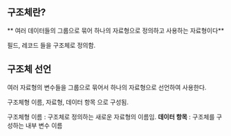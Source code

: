 ## 구조체란?
**
여러 데이터들의 그룹으로 묶어 하나의 자료형으로 정의하고 사용하는 자료형이다**


필드, 레코드 들을 구조체로 정의함.

## 구조체 선언
여러 자료형의 변수들을 그룹으로 묶어서 하나의 자료형으로 선언하여 사용한다. 

구조체형 이름, 자료형, 데이터 항목 으로 구성됨. 

구조체형 이름 : 구조체로 정의하는 새로운 자료형의 이름임.
**데이터 항목** : 구조체를 구성하는 내부 변수 이름
